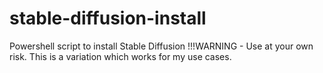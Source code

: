 # stable-diffusion-install
Powershell script to install Stable Diffusion
!!!WARNING - Use at your own risk. This is a variation which works for my use cases.
